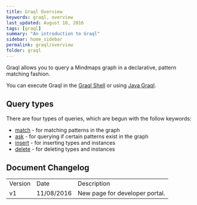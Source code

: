 ```yaml
---
title: Graql Overview
keywords: graql, overview
last_updated: August 10, 2016
tags: [graql]
summary: "An introduction to Graql"
sidebar: home_sidebar
permalink: graql/overview
folder: graql
---
```


Graql allows you to query a Mindmaps graph in a declarative, pattern matching fashion.

You can execute Graql in the [Graql Shell](graql_shell.html) or using [Java
Graql](java_graql.html).

## Query types

There are four types of queries, which are begun with the follow keywords:  
- [match](graql_match.html) - for matching patterns in the graph  
- [ask](graql_ask.html) - for querying if certain patterns exist in the graph  
- [insert](graql_insert.html) - for inserting types and instances  
- [delete](graql_delete.html) - for deleting types and instances

## Document Changelog  

<table>
    <tr>
        <td>Version</td>
        <td>Date</td>
        <td>Description</td>        
    </tr>
    <tr>
        <td>v1</td>
        <td>11/08/2016</td>
        <td>New page for developer portal.</td>        
    </tr>
    
</table>